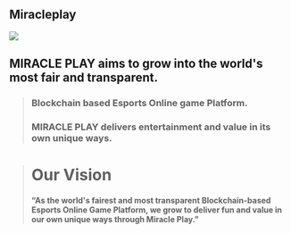 ## Miracleplay 
<img src="https://miracleplay.gg/static/media/bImg.bdebef4e2a8d8ad58afe.jpeg">

## MIRACLE PLAY aims to grow into the world's most fair and transparent.
> ### Blockchain based Esports Online game Platform. 
> ### MIRACLE PLAY delivers entertainment and value in its own unique ways.

> # Our Vision
> #### “As the world's fairest and most transparent Blockchain-based Esports Online Game Platform, we grow to deliver fun and value in our own unique ways through Miracle Play.”